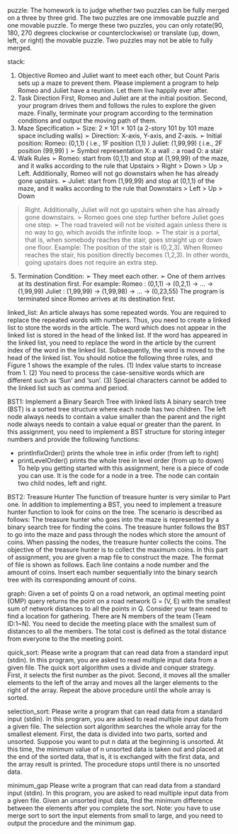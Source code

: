 puzzle:
The homework is to judge whether two puzzles can be fully merged on a three by three grid. The two puzzles are one immovable puzzle and one movable puzzle. 
To merge these two puzzles, you can only rotate(90, 180, 270 degrees clockwise or counterclockwise) or translate (up, down, left, or right) the movable puzzle. 
Two puzzles may not be able to fully merged. 

stack:
1. Objective
Romeo and Juliet want to meet each other, but Count Paris sets up a maze to prevent them. Please implement a program to help Romeo and Juliet have a reunion. Let them live happily ever after.
2. Task Direction
First, Romeo and Juliet are at the initial position. Second, your program drives them and follows the rules to explore the given maze.
Finally, terminate your program according to the termination conditions and output the moving path of them.
3. Maze Specification
➢ Size: 2 × 101 × 101 (a 2-story 101 by 101 maze space including
walls)
➢ Direction: X-axis, Y-axis, and Z-axis.
➢ Initial position:
Romeo: (0,1,1) ( i.e., 1F position (1,1) )
Juliet: (1,99,99) ( i.e., 2F position (99,99) )
➢ Symbol representation
X: a wall
․: a road
O: a stair
4. Walk Rules
➢ Romeo: start from (0,1,1) and stop at (1,99,99) of the maze, and it
walks according to the rule that Upstairs > Right > Down > Up > Left. Additionally, Romeo will not go downstairs when he has already gone upstairs.
➢ Juliet: start from (1,99,99) and stop at (0,1,1) of the maze, and it walks according to the rule that Downstairs > Left > Up > Down
> Right. Additionally, Juliet will not go upstairs when she has already gone downstairs.
➢ Romeo goes one step further before Juliet goes one step.
➢ The road traveled will not be visited again unless there is no way to go, which avoids the infinite loop.
➢ The stair is a portal, that is, when somebody reaches the stair, goes straight up or down one floor.
Example:
The position of the stair is (0,2,3). When Romeo reaches the stair, his position directly becomes (1,2,3). In other words, going upstairs does not require an extra step.
5. Termination Condition:
➢ They meet each other.
➢ One of them arrives at its destination first.
For example:
Romeo : (0,1,1) → (0,2,1) → … → (1,99,99)
Juliet : (1,99,99) → (1,99,98) → … → (0,23,55)
The program is terminated since Romeo arrives at its destination first.

linked_list:
An article always has some repeated words. You are required to replace the repeated words with numbers. Thus, you need to create a linked list to store the words in the article. The word which does not appear in the linked list is stored in the head of the linked list. If the word has appeared in the linked list, you need to replace the word in the article by the current index of the word in the linked list.
Subsequently, the word is moved to the head of the linked list. You should notice the following three rules, and Figure 1 shows the example of the rules.
(1) Index value starts to increase from 1.
(2) You need to process the case-sensitive words which are different such as ‘Sun’ and ‘sun’.
(3) Special characters cannot be added to the linked list such as comma and period.

BST1:
Implement a Binary Search Tree with linked lists
A binary search tree (BST) is a sorted tree structure where each node has two children. The left node always needs to contain a value smaller than the parent and the right node always needs to contain a value equal or greater than the parent.
In this assignment, you need to implement a BST structure for storing integer numbers and provide the following functions:
- printInfixOrder() prints the whole tree in infix order (from left to right)
- printLevelOrder() prints the whole tree in level order (from up to down)
To help you getting started with this assignment, here is a piece of code you can use. It is the code for a node in a tree. The node can contain two child nodes, left and right.

BST2:
Treasure Hunter
The function of treasure hunter is very similar to Part one. In addition to implementing a BST, you need to implement a treasure hunter function to look for coins on the tree. The scenario is described as follows:
The treasure hunter who goes into the maze is represented by a binary search tree for finding the coins. The treasure hunter follows the BST to go into the maze and pass through the nodes which store the amount of coins. When passing the nodes, the treasure hunter collects the coins. The objective of the treasure hunter is to collect the maximum coins.
In this part of assignment, you are given a map file to construct the maze. The format of file is shown as follows. Each line contains a node number and the amount of coins.
Insert each number sequentially into the binary search tree with its corresponding amount of coins.

graph:
Given a set of points Q on a road network, an optimal meeting point (OMP) query returns the point on a road network G = (V, E) with the smallest sum of network
distances to all the points in Q.
Consider your team need to find a location for gathering. There are N members of the team (Team ID:1~N). You need to decide the meeting place with the smallest sum of distances to all the members. The total cost is defined as the total distance from everyone to the the meeting point. 

quick_sort:
Please write a program that can read data from a standard input (stdin). In this program, you are asked to read multiple input data from a given file. The quick sort algorithm uses a divide and conquer strategy. First, it selects the first number as the pivot. Second, it moves all the smaller elements to the left of the array and moves all the larger elements to the right of the array. Repeat the above procedure until the whole array is sorted.

selection_sort:
Please write a program that can read data from a standard input (stdin). In this program, you are asked to read multiple input data from a given file. The selection sort algorithm searches the whole array for the smallest element. First, the data is divided into two parts, sorted and unsorted. Suppose you want to put n data at the beginning is unsorted. At this time, the minimum value of n unsorted data is taken out and placed at the end of the sorted data, that is, it is exchanged with the first data, and the array result is printed. The procedure stops until there is no unsorted data.

minimum_gap
Please write a program that can read data from a standard input (stdin). In this program, you are asked to read multiple input data from a given file. Given an unsorted input data, find the minimum difference between the elements after you complete the sort.
Note: you have to use merge sort to sort the input elements from small to large, and you need to output the procedure and the minimum gap.
